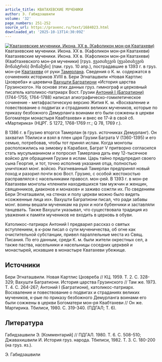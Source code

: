 ```yaml
---
article_title: КВАТАХЕВСКИЕ МУЧЕНИКИ
author: Э. Габидзашвили
volume: '32'
page_numbers: 251-252
source_url: https://pravenc.ru/text/1684023.html
downloaded_at: '2025-10-13T14:30:09Z'
---
```


[![Кватахевские мученики. Икона. ХХ в. (Кафоликон мон-ря Кватахеви)](https://pravenc.ru/data/2014/03/03/1234147654/i200.jpg "Кликните для увеличения картинки")](https://pravenc.ru/data/2014/03/03/1234147654/i400.jpg)Кватахевские мученики. Икона. ХХ в. (Кафоликон мон-ря Кватахеви)  
Кватахевские мученики. Икона. ХХ в. (Кафоликон мон-ря Кватахеви)(Квабтахевского мон-ря мученики) [груз. ჟვათახევის (ჟვაბთახევის მონასტრის) მოწამენი] (пам. груз. 10 апр.), пострадавшие в 1393 г. в груз. мон-ре [Кватахеви](https://pravenc.ru/text/Кватахеви.html) от руки [Тамерлана](https://pravenc.ru/text/Тамерлана.html). Сведения о К. м. содержатся в сочинениях историков XVIII в. Бери Эгнаташвили «Новая Картлис Цховреба» и царевича [Вахушти Багратиони](<https://pravenc.ru/text/Вахушти Багратиони.html>) «История царства Грузинского». На основе этих данных груз. гимнограф и церковный писатель католикос-патриарх Вост. Грузии [Антоний I (Багратиони)](<https://pravenc.ru/text/Антоний I (Багратиони).html>) (1744-1755; 1764-1788) написал агиографическо-гомилетическое сочинение - метафрастическую версию Жития К. м. «Восхваление и повествование о подвигах и страданиях великих мучеников, которые по приказу безбожного Демурланга воинами его были сожжены в церкви Богоматери монастыря Квабтахеви» и внес ее 17-й в свой сб. «Мартирика» (НЦРГ. S 1272, 1768-1769 гг.; Q 78, 1769 г.).

В 1386 г. в Грузию вторгся Тамерлан (в груз. источниках Демурланг). Он захватил Тбилиси и взял в плен царя Грузии Баграта V (1360-1395) и его семью, потребовав, чтобы тот принял ислам. Когда монголы расположились на зимовку в Карабахе, Баграт V притворно согласился стать мусульманином и попросил Тамерлана дать ему 12-тысячное войско для обращения Грузии в ислам. Царь тайно предупредил своего сына Георгия, и тот, точно исполнив указания отца, полностью уничтожил монг. войско. Разгневанный Тамерлан предпринял новый поход и разорил почти всю Вост. Грузию, с особой жестокостью расправлялся с насельниками правосл. мон-рей. В 1393 г. в мон-ре Кватахеви монголы «пленили находившихся там мужчин и женщин, священников, диаконов и монахов» и заживо сожгли их. По сведениям Бери Эгнаташвили, на стенах и полу церкви можно было видеть «сожженные лица их». Вахушти Багратиони писал, что ради забавы монг. воины вешали мученикам на руки и ноги бубенчики и заставляли танцевать. Также Вахушти указывал, что существовала традиция из уважения к памяти мучеников не входить в церковь в обуви.

Католикос-патриарх Антоний I предварил рассказ о святых вступлением, в к-ром писал о сути мученичества, об огне как очистительной субстанции, привел параллельные места из Свящ. Писания. По его данным, среди К. м. были жители окрестных сел, а также паства, насельники и насельницы соседних церквей и монастырей, искавшие в монастыре Кватахеви убежище.

## Источники

Бери Эгнаташвили. Новая Картлис Цховреба // КЦ. 1959. Т. 2. С. 328-329; Вахушти Багратиони. История царства Грузинского // Там же. 1973. Т. 4. С. 264-267; Антоний I (Багратиони), католикос-патриарх. Восхваление и повествование о подвигах и страданиях великих мучеников, к-рые по приказу безбожного Демурланга воинами его были сожжены в церкви Богоматери мон-ря Квабтахеви // Он же. Мартирика. Тбилиси, 1980. С. 319-340. (ПДГАЛ; Т. 6).

## Литература

Габидзашвили Э. [Комментарий] // ПДГАЛ. 1980. Т. 6. С. 508-510; Джавахишвили И. История груз. народа. Тбилиси, 1982. Т. 3. С. 180-200 (на груз. яз.).

Э. Габидзашвили

